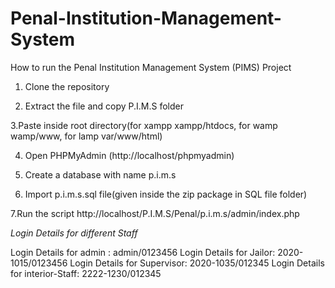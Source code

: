 # Penal-Institution-Management-System
 How to run the Penal Institution Management System (PIMS) Project
1. Clone the repository

2. Extract the file and copy P.I.M.S folder

3.Paste inside root directory(for xampp xampp/htdocs, for wamp wamp/www, for lamp var/www/html)

4. Open PHPMyAdmin (http://localhost/phpmyadmin)

5. Create a database with name p.i.m.s

6. Import p.i.m.s.sql file(given inside the zip package in SQL file folder)

7.Run the script http://localhost/P.I.M.S/Penal/p.i.m.s/admin/index.php

*Login Details for different Staff*

Login Details for admin : admin/0123456
Login Details for Jailor: 2020-1015/0123456
Login Details for Supervisor: 2020-1035/012345
Login Details for interior-Staff: 2222-1230/012345
